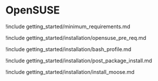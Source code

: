 # OpenSUSE

!include getting_started/minimum_requirements.md

!include getting_started/installation/opensuse_pre_req.md

!include getting_started/installation/bash_profile.md

!include getting_started/installation/post_package_install.md

!include getting_started/installation/install_moose.md
